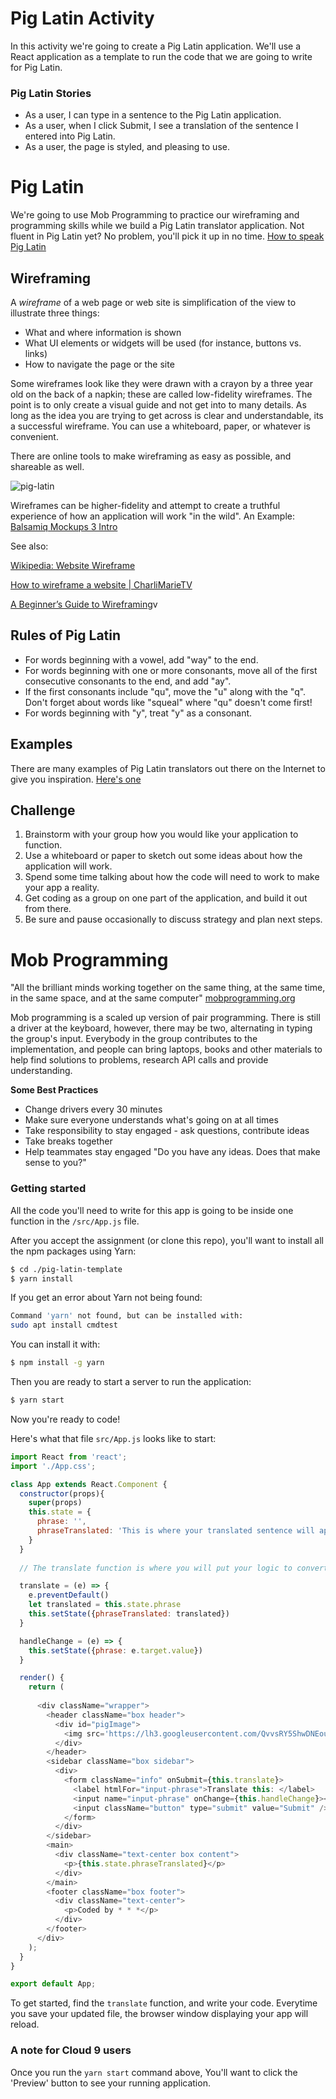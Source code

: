 # Pig Latin Activity

In this activity we're going to create a Pig Latin application.  We'll use a React application as a template to run the code that we are going to write for Pig Latin.


### Pig Latin Stories
* As a user, I can type in a sentence to the Pig Latin application.
* As a user, when I click Submit, I see a translation of the sentence I entered into Pig Latin.
* As a user, the page is styled, and pleasing to use.


# Pig Latin

We're going to use Mob Programming to practice our wireframing and programming skills while we build a Pig Latin translator application.  Not fluent in Pig Latin yet?  No problem, you'll pick it up in no time. [How to speak Pig Latin](http://www.wikihow.com/Speak-Pig-Latin)


## Wireframing

A *wireframe* of a web page or web site is simplification of the view to illustrate three things:

* What and where information is shown
* What UI elements or widgets will be used (for instance, buttons vs. links)
* How to navigate the page or the site

Some wireframes look like they were drawn with a crayon by a three year old on the back of a napkin; these are called low-fidelity wireframes.
The point is to only create a visual guide and not get into to many details. As long as the idea you are trying to get across is clear and understandable, its a successful wireframe.  You can use a whiteboard, paper, or whatever is convenient.

There are online tools to make wireframing as easy as possible, and shareable as well.

![pig-latin](https://s3.amazonaws.com/learn-site/curriculum/mob-programming/pig-latin.png)

Wireframes can be higher-fidelity and attempt to create a truthful experience of how an application will work "in the wild". An Example: <a href="https://www.youtube.com/watch?v=MxWTGBQE7zE" target="_blank">Balsamiq Mockups 3 Intro</a>

See also:

<a href="https://en.wikipedia.org/wiki/Website_wireframe" target="_blank">Wikipedia: Website Wireframe</a>

<a href="https://www.youtube.com/watch?v=PmmQjLqJQlY" target="_blank">How to wireframe a website | CharliMarieTV</a>

<a href="https://webdesign.tutsplus.com/articles/a-beginners-guide-to-wireframing--webdesign-7399" target="_blank">A Beginner’s Guide to Wireframing</a>v



## Rules of Pig Latin

* For words beginning with a vowel, add "way" to the end.
* For words beginning with one or more consonants, move all of the first consecutive consonants to the end, and add "ay".
* If the first consonants include "qu", move the "u" along with the "q". Don't forget about words like "squeal" where "qu" doesn't come first!
* For words beginning with "y", treat "y" as a consonant.

## Examples
There are many examples of Pig Latin translators out there on the Internet to give you inspiration. [Here's one](http://funtranslations.com/pig-latin)

## Challenge
1) Brainstorm with your group how you would like your application to function.
2) Use a whiteboard or paper to sketch out some ideas about how the application will work.
3) Spend some time talking about how the code will need to work to make your app a reality.
4) Get coding as a group on one part of the application, and build it out from there.
5) Be sure and pause occasionally to discuss strategy and plan next steps.

# Mob Programming

"All the brilliant minds working together on the same thing, at the same time, in the same space, and at the same computer" <a href="http://mobprogramming.org/" target="_blank">mobprogramming.org</a>

Mob programming is a scaled up version of pair programming. There is still a driver at the keyboard, however, there may be two, alternating in typing the group's input. Everybody in the group contributes to the implementation, and people can bring laptops, books and other materials to help find solutions to problems, research API calls and provide understanding.

**Some Best Practices**
* Change drivers every 30 minutes
* Make sure everyone understands what's going on at all times
* Take responsibility to stay engaged - ask questions, contribute ideas
* Take breaks together
* Help teammates stay engaged "Do you have any ideas.  Does that make sense to you?"

### Getting started

All the code you'll need to write for this app is going to be inside one function in the ```/src/App.js``` file.

After you accept the assignment (or clone this repo), you'll want to install all the npm packages using Yarn:

```bash
$ cd ./pig-latin-template
$ yarn install
```

If you get an error about Yarn not being found:
```bash
Command 'yarn' not found, but can be installed with:
sudo apt install cmdtest
```

You can install it with:

```bash
$ npm install -g yarn
```

Then you are ready to start a server to run the application:

```bash
$ yarn start
```

Now you're ready to code!

Here's what that file ```src/App.js``` looks like to start:

```javascript
import React from 'react';
import './App.css';

class App extends React.Component {
  constructor(props){
    super(props)
    this.state = {
      phrase: '',
      phraseTranslated: 'This is where your translated sentence will appear.'
    }
  }
  
  // The translate function is where you will put your logic to convert the sentence entered by the user to pig location.  What is currently in the function will only directly copy what the user has entered.

  translate = (e) => {
    e.preventDefault()
    let translated = this.state.phrase
    this.setState({phraseTranslated: translated})
  }

  handleChange = (e) => {
    this.setState({phrase: e.target.value})
  }

  render() {
    return (
      
      <div className="wrapper">
        <header className="box header">
          <div id="pigImage">
            <img src='https://lh3.googleusercontent.com/QvvsRY5ShwDNEouVMK8_z7QCwS3grkgd4mzZOlom23Hurralk54ObvsyEMM8ZSNR5pEFBeBMzltzEEcgi2llYJnhXTuXClN3njmMjtw3vgn8Go5jr40fHMNzfI64eYRrnHbZUutxCA=w2400' alt="pig with butcher cut names in pig latin" id="butcherPig"></img>
          </div>
        </header>
        <sidebar className="box sidebar">
          <div>
            <form className="info" onSubmit={this.translate}>
              <label htmlFor="input-phrase">Translate this: </label>
              <input name="input-phrase" onChange={this.handleChange}></input>
              <input className="button" type="submit" value="Submit" />
            </form>
          </div>
        </sidebar>
        <main>
          <div className="text-center box content">
            <p>{this.state.phraseTranslated}</p>
          </div>
        </main>
        <footer className="box footer">
          <div className="text-center">
            <p>Coded by * * *</p>
          </div>
        </footer>
      </div>
    );
  }
}

export default App;
```

To get started, find the ```translate``` function, and write your code.  Everytime you save your updated file, the browser window displaying your app will reload.

### A note for Cloud 9 users
Once you run the ```yarn start``` command above,  You'll want to click the 'Preview' button to see your running application.